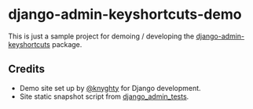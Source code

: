 # django-admin-keyshortcuts-demo


This is just a sample project for demoing / developing the [django-admin-keyshortcuts](https://github.com/khanxmetu/django-admin-keyshortcuts) package.

## Credits
- Demo site set up by [@knyghty](https://github.com/knyghty/django-admin-demo) for Django development.
- Site static snapshot script from [django_admin_tests](https://github.com/thibaudcolas/django_admin_tests/blob/main/snapshot/backup.sh).
